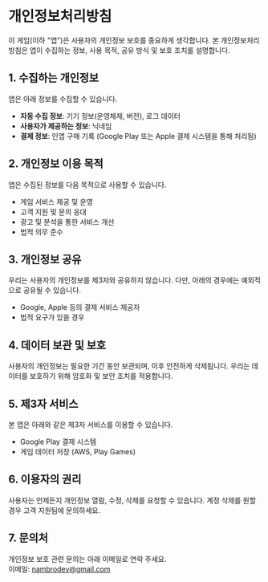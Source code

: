 # 개인정보처리방침

이 게임(이하 "앱")은 사용자의 개인정보 보호를 중요하게 생각합니다. 본 개인정보처리방침은 앱이 수집하는 정보, 사용 목적, 공유 방식 및 보호 조치를 설명합니다.

## 1. 수집하는 개인정보
앱은 아래 정보를 수집할 수 있습니다.
- **자동 수집 정보**: 기기 정보(운영체제, 버전), 로그 데이터
- **사용자가 제공하는 정보**: 닉네임
- **결제 정보**: 인앱 구매 기록 (Google Play 또는 Apple 결제 시스템을 통해 처리됨)

## 2. 개인정보 이용 목적
앱은 수집된 정보를 다음 목적으로 사용할 수 있습니다.
- 게임 서비스 제공 및 운영
- 고객 지원 및 문의 응대
- 광고 및 분석을 통한 서비스 개선
- 법적 의무 준수

## 3. 개인정보 공유
우리는 사용자의 개인정보를 제3자와 공유하지 않습니다. 다만, 아래의 경우에는 예외적으로 공유될 수 있습니다.
- Google, Apple 등의 결제 서비스 제공자
- 법적 요구가 있을 경우

## 4. 데이터 보관 및 보호
사용자의 개인정보는 필요한 기간 동안 보관되며, 이후 안전하게 삭제됩니다. 우리는 데이터를 보호하기 위해 암호화 및 보안 조치를 적용합니다.

## 5. 제3자 서비스
본 앱은 아래와 같은 제3자 서비스를 이용할 수 있습니다.
- Google Play 결제 시스템
- 게임 데이터 저장 (AWS, Play Games)

## 6. 이용자의 권리
사용자는 언제든지 개인정보 열람, 수정, 삭제를 요청할 수 있습니다. 계정 삭제를 원할 경우 고객 지원팀에 문의하세요.

## 7. 문의처
개인정보 보호 관련 문의는 아래 이메일로 연락 주세요.  
이메일: nambrodev@gmail.com
